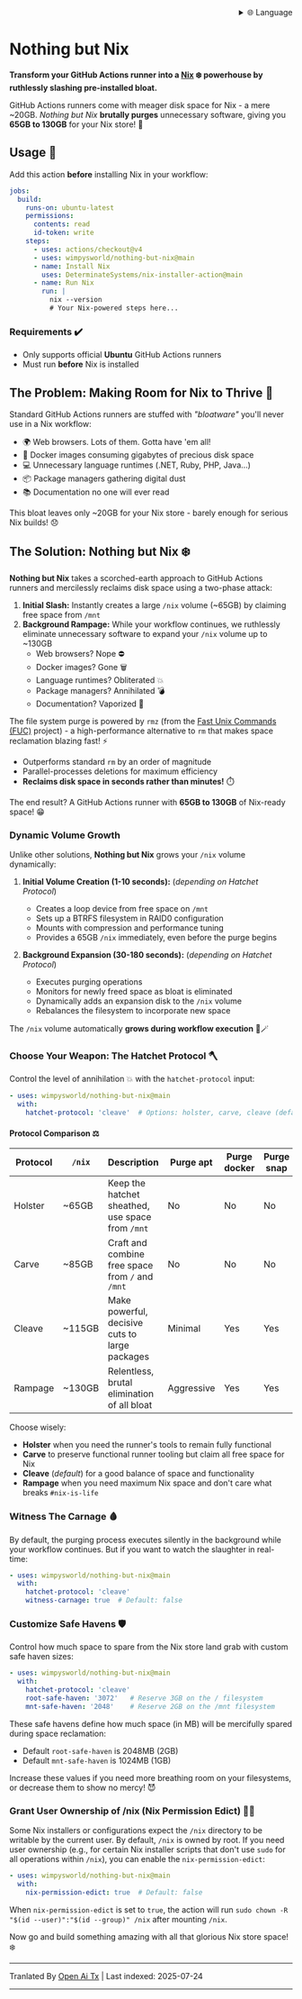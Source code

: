 
<div align="right">
  <details>
    <summary >🌐 Language</summary>
    <div>
      <div align="center">
        <a href="https://openaitx.github.io/view.html?user=wimpysworld&project=nothing-but-nix&lang=en">English</a>
        | <a href="https://openaitx.github.io/view.html?user=wimpysworld&project=nothing-but-nix&lang=zh-CN">简体中文</a>
        | <a href="https://openaitx.github.io/view.html?user=wimpysworld&project=nothing-but-nix&lang=zh-TW">繁體中文</a>
        | <a href="https://openaitx.github.io/view.html?user=wimpysworld&project=nothing-but-nix&lang=ja">日本語</a>
        | <a href="https://openaitx.github.io/view.html?user=wimpysworld&project=nothing-but-nix&lang=ko">한국어</a>
        | <a href="https://openaitx.github.io/view.html?user=wimpysworld&project=nothing-but-nix&lang=hi">हिन्दी</a>
        | <a href="https://openaitx.github.io/view.html?user=wimpysworld&project=nothing-but-nix&lang=th">ไทย</a>
        | <a href="https://openaitx.github.io/view.html?user=wimpysworld&project=nothing-but-nix&lang=fr">Français</a>
        | <a href="https://openaitx.github.io/view.html?user=wimpysworld&project=nothing-but-nix&lang=de">Deutsch</a>
        | <a href="https://openaitx.github.io/view.html?user=wimpysworld&project=nothing-but-nix&lang=es">Español</a>
        | <a href="https://openaitx.github.io/view.html?user=wimpysworld&project=nothing-but-nix&lang=it">Italiano</a>
        | <a href="https://openaitx.github.io/view.html?user=wimpysworld&project=nothing-but-nix&lang=ru">Русский</a>
        | <a href="https://openaitx.github.io/view.html?user=wimpysworld&project=nothing-but-nix&lang=pt">Português</a>
        | <a href="https://openaitx.github.io/view.html?user=wimpysworld&project=nothing-but-nix&lang=nl">Nederlands</a>
        | <a href="https://openaitx.github.io/view.html?user=wimpysworld&project=nothing-but-nix&lang=pl">Polski</a>
        | <a href="https://openaitx.github.io/view.html?user=wimpysworld&project=nothing-but-nix&lang=ar">العربية</a>
        | <a href="https://openaitx.github.io/view.html?user=wimpysworld&project=nothing-but-nix&lang=fa">فارسی</a>
        | <a href="https://openaitx.github.io/view.html?user=wimpysworld&project=nothing-but-nix&lang=tr">Türkçe</a>
        | <a href="https://openaitx.github.io/view.html?user=wimpysworld&project=nothing-but-nix&lang=vi">Tiếng Việt</a>
        | <a href="https://openaitx.github.io/view.html?user=wimpysworld&project=nothing-but-nix&lang=id">Bahasa Indonesia</a>
      </div>
    </div>
  </details>
</div>

# Nothing but Nix

**Transform your GitHub Actions runner into a [Nix](https://zero-to-nix.com/concepts/nix/) ❄️ powerhouse by ruthlessly slashing pre-installed bloat.**

GitHub Actions runners come with meager disk space for Nix - a mere ~20GB.
*Nothing but Nix* **brutally purges** unnecessary software, giving you **65GB to 130GB** for your Nix store! 💪

## Usage 🔧

Add this action **before** installing Nix in your workflow:

```yaml
jobs:
  build:
    runs-on: ubuntu-latest
    permissions:
      contents: read
      id-token: write
    steps:
      - uses: actions/checkout@v4
      - uses: wimpysworld/nothing-but-nix@main
      - name: Install Nix
        uses: DeterminateSystems/nix-installer-action@main
      - name: Run Nix
        run: |
          nix --version
          # Your Nix-powered steps here...
```
### Requirements ️✔️

- Only supports official **Ubuntu** GitHub Actions runners
- Must run **before** Nix is installed

## The Problem: Making Room for Nix to Thrive 🌱

Standard GitHub Actions runners are stuffed with *"bloatware"* you'll never use in a Nix workflow:

- 🌍 Web browsers. Lots of them. Gotta have 'em all!
- 🐳 Docker images consuming gigabytes of precious disk space
- 💻 Unnecessary language runtimes (.NET, Ruby, PHP, Java...)
- 📦 Package managers gathering digital dust
- 📚 Documentation no one will ever read

This bloat leaves only ~20GB for your Nix store - barely enough for serious Nix builds! 😞

## The Solution: Nothing but Nix ️❄️

**Nothing but Nix** takes a scorched-earth approach to GitHub Actions runners and mercilessly reclaims disk space using a two-phase attack:

1. **Initial Slash:** Instantly creates a large `/nix` volume (~65GB) by claiming free space from `/mnt`
2. **Background Rampage:** While your workflow continues, we ruthlessly eliminate unnecessary software to expand your `/nix` volume up to ~130GB
   - Web browsers? Nope ⛔
   - Docker images? Gone 🗑️
   - Language runtimes? Obliterated 💥
   - Package managers? Annihilated 💣
   - Documentation? Vaporized ️👻

The file system purge is powered by `rmz` (from the [Fast Unix Commands (FUC)](https://github.com/SUPERCILEX/fuc) project) - a high-performance alternative to `rm` that makes space reclamation blazing fast! ⚡
   - Outperforms standard `rm` by an order of magnitude
   - Parallel-processes deletions for maximum efficiency
   - **Reclaims disk space in seconds rather than minutes!** ️⏱️

The end result? A GitHub Actions runner with **65GB to 130GB** of Nix-ready space! 😁

### Dynamic Volume Growth

Unlike other solutions, **Nothing but Nix** grows your `/nix` volume dynamically:

1. **Initial Volume Creation (1-10 seconds):** (*depending on Hatchet Protocol*)
   - Creates a loop device from free space on `/mnt`
   - Sets up a BTRFS filesystem in RAID0 configuration
   - Mounts with compression and performance tuning
   - Provides a 65GB `/nix` immediately, even before the purge begins

2. **Background Expansion (30-180 seconds):** (*depending on Hatchet Protocol*)
   - Executes purging operations
   - Monitors for newly freed space as bloat is eliminated
   - Dynamically adds an expansion disk to the `/nix` volume
   - Rebalances the filesystem to incorporate new space

The `/nix` volume automatically **grows during workflow execution** 🎩🪄

### Choose Your Weapon: The Hatchet Protocol 🪓

Control the level of annihilation 💥 with the `hatchet-protocol` input:


```yaml
- uses: wimpysworld/nothing-but-nix@main
  with:
    hatchet-protocol: 'cleave'  # Options: holster, carve, cleave (default), rampage
```
#### Protocol Comparison ⚖️

| Protocol | `/nix` | Description                                      | Purge apt  | Purge docker | Purge snap | Purged file systems     |
|----------|--------|--------------------------------------------------|------------|--------------|------------|-------------------------|
| Holster  | ~65GB  | Keep the hatchet sheathed, use space from `/mnt` | No         | No           | No         | None                    |
| Carve    | ~85GB  | Craft and combine free space from `/` and `/mnt` | No         | No           | No         | None                    |
| Cleave   | ~115GB | Make powerful, decisive cuts to large packages   | Minimal    | Yes          | Yes        | `/opt` and `/usr/local` |
| Rampage  | ~130GB | Relentless, brutal elimination of all bloat      | Aggressive | Yes          | Yes        | Muahahaha! 🔥🌎         |

Choose wisely:
- **Holster** when you need the runner's tools to remain fully functional
- **Carve** to preserve functional runner tooling but claim all free space for Nix
- **Cleave** (*default*) for a good balance of space and functionality
- **Rampage** when you need maximum Nix space and don't care what breaks `#nix-is-life`

### Witness The Carnage 🩸

By default, the purging process executes silently in the background while your workflow continues. But if you want to watch the slaughter in real-time:


```yaml
- uses: wimpysworld/nothing-but-nix@main
  with:
    ️hatchet-protocol: 'cleave'
    witness-carnage: true  # Default: false
```
### Customize Safe Havens 🛡️

Control how much space to spare from the Nix store land grab with custom safe haven sizes:


```yaml
- uses: wimpysworld/nothing-but-nix@main
  with:
    ️hatchet-protocol: 'cleave'
    root-safe-haven: '3072'   # Reserve 3GB on the / filesystem
    mnt-safe-haven: '2048'    # Reserve 2GB on the /mnt filesystem
```
These safe havens define how much space (in MB) will be mercifully spared during space reclamation:
- Default `root-safe-haven` is 2048MB (2GB)
- Default `mnt-safe-haven` is 1024MB (1GB)

Increase these values if you need more breathing room on your filesystems, or decrease them to show no mercy! 😈

### Grant User Ownership of /nix (Nix Permission Edict) 🧑‍⚖️

Some Nix installers or configurations expect the `/nix` directory to be writable by the current user. By default, `/nix` is owned by root. If you need user ownership (e.g., for certain Nix installer scripts that don't use `sudo` for all operations within `/nix`), you can enable the `nix-permission-edict`:


```yaml
- uses: wimpysworld/nothing-but-nix@main
  with:
    nix-permission-edict: true  # Default: false
```
When `nix-permission-edict` is set to `true`, the action will run `sudo chown -R "$(id --user)":"$(id --group)" /nix` after mounting `/nix`.

Now go and build something amazing with all that glorious Nix store space! ❄️


---

Tranlated By [Open Ai Tx](https://github.com/OpenAiTx/OpenAiTx) | Last indexed: 2025-07-24

---